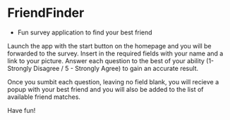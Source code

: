 # FriendFinder
* Fun survey application to find your best friend

Launch the app with the start button on the homepage and you will be forwarded to the survey.
Insert in the required fields with your name and a link to your picture.
Answer each question to the best of your ability (1- Strongly Disagree / 5 - Strongly Agree) to gain an accurate result.

Once you sumbit each question, leaving no field blank, you will recieve a popup with your best friend and you will also be added to the list of available friend matches.

Have fun!
